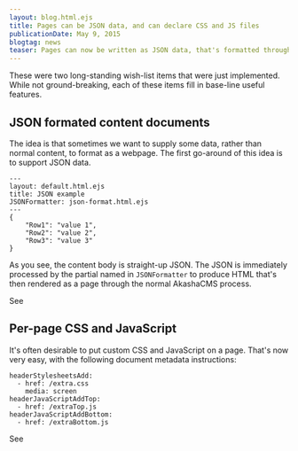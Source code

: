 ```yaml
---
layout: blog.html.ejs
title: Pages can be JSON data, and can declare CSS and JS files
publicationDate: May 9, 2015
blogtag: news
teaser: Pages can now be written as JSON data, that's formatted through a partial into HTML.  Pages can now declare their own CSS or JavaScript files.
---
```


These were two long-standing wish-list items that were just implemented.  While not ground-breaking, each of these items fill in base-line useful features.

## JSON formated content documents

The idea is that sometimes we want to supply some data, rather than normal content, to format as a webpage.  The first go-around of this idea is to support JSON data.

```
---
layout: default.html.ejs
title: JSON example
JSONFormatter: json-format.html.ejs
---
{
    "Row1": "value 1",
    "Row2": "value 2",
    "Row3": "value 3"
}
```

As you see, the content body is straight-up JSON.  The JSON is immediately processed by the partial named in `JSONFormatter` to produce HTML that's then rendered as a page through the normal AkashaCMS process.

See [](/documents/json-document.html)

## Per-page CSS and JavaScript

It's often desirable to put custom CSS and JavaScript on a page.  That's now very easy, with the following document metadata instructions:

```
headerStylesheetsAdd: 
  - href: /extra.css
    media: screen
headerJavaScriptAddTop:
  - href: /extraTop.js
headerJavaScriptAddBottom:
  - href: /extraBottom.js
```

See [](/documents/css-js.html)
